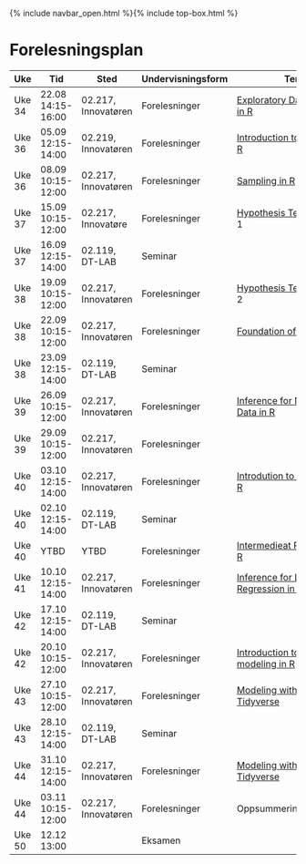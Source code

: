 {% include navbar_open.html %}{% include top-box.html %}
# Forelesningsplan  



| Uke | Tid            | Sted            |Undervisningsform | Tema               | Ressurser <img width=200> |
|----|----------------|-----------------|--------------------|--------------------|--------------------|
|Uke 34 |22.08  14:15-16:00  | 02.217, Innovatøren |Forelesninger|[Exploratory Data Analysis in R](https://app.datacamp.com/learn/courses/exploratory-data-analysis-in-r)| [Forelesning 1](forelesning01.md) |
|Uke 36 |05.09  12:15-14:00  | 02.219, Innovatøren |Forelesninger|[Introduction to Statistics in R](https://app.datacamp.com/learn/courses/introduction-to-statistics-in-r)| [Forelesning 2](forelesning02.md) |
| Uke 36 |08.09 10:15-12:00 | 02.217, Innovatøren  |Forelesninger|[Sampling in R](https://app.datacamp.com/learn/courses/sampling-in-r)| [Forelesning 3](forelesning03.md)|  
| Uke 37 | 15.09  10:15-12:00   | 02.217, Innovatøre |Forelesninger|[Hypothesis Testing in R](https://app.datacamp.com/learn/courses/hypothesis-testing-in-r) del 1| [Forelesning 4](forelesning04.md) |  
|Uke 37 |16.09  12:15-14:00  | 02.119, DT-LAB |Seminar|| [Seminar 1](seminar01.md)|  
|Uke 38 |19.09  10:15-12:00   | 02.217, Innovatøren  |Forelesninger| [Hypothesis Testing in R](https://app.datacamp.com/learn/courses/hypothesis-testing-in-r) del 2| [Forelesning 4](forelesning04.md) |  
|Uke 38 |22.09  10:15-12:00  | 02.217, Innovatøren |Forelesninger| [Foundation of inference](https://app.datacamp.com/learn/courses/inference-for-numerical-data-in-r)| [Forelesning 5](forelesning05.md) |  
|Uke 38 |23.09  12:15-14:00  | 02.119, DT-LAB |Seminar|| [Seminar 2](seminar02.md) |  
|Uke 39 |26.09  10:15-12:00  | 02.217, Innovatøren |Forelesninger|[Inference for Numerical Data in R](https://app.datacamp.com/learn/courses/inference-for-numerical-data-in-r) | [Forelesning 6](forelesning06.md)  |  
|Uke 39 |29.09  10:15-12:00  | 02.217, Innovatøren |Forelesninger| |  
|Uke 40 |03.10  12:15-14:00  | 02.217, Innovatøren |Forelesninger| [Introdution to Regression in R](https://app.datacamp.com/learn/courses/introduction-to-regression-in-r)| [Forelesning 7](forelesning07.md) |  
|Uke 40 |02.10  12:15-14:00  | 02.119, DT-LAB |Seminar|| [Seminar 3](seminar03.md) |  
|Uke 40 |YTBD  | YTBD |Forelesninger| [Intermedieat Regression in R](https://app.datacamp.com/learn/courses/intermediate-regression-in-r)| [Forelesning 8](forelesning08.md) |  
|Uke 41 |10.10  12:15-14:00  | 02.217, Innovatøren |Forelesninger| [Inference for Linear Regression in R](https://app.datacamp.com/learn/courses/inference-for-linear-regression-in-r)| [Forelesning 9](forelesning09.md) |  
|Uke 42 |17.10  12:15-14:00  | 02.119, DT-LAB |Seminar|| [Seminar 4](seminar04.md) |  
|Uke 42 |20.10  10:15-12:00  | 02.217, Innovatøren |Forelesninger| [Introduction to statistical modeling in R](https://app.datacamp.com/learn/courses/introduction-to-statistical-modeling-in-r)| [Forelesning 10](forelesning10.md) |  
|Uke 43 |27.10  10:15-12:00  | 02.217, Innovatøren |Forelesninger| [Modeling with Data in Tidyverse](https://app.datacamp.com/learn/courses/modeling-with-data-in-the-tidyverse)| [Forelesning 12](forelesning12.md) |  
|Uke 43 |28.10  12:15-14:00  | 02.119, DT-LAB |Seminar|| [Seminar 5](seminar05.md) |  
|Uke 44 |31.10  12:15-14:00  | 02.217, Innovatøren |Forelesninger|[Modeling with Data in Tidyverse](https://app.datacamp.com/learn/courses/modeling-with-data-in-the-tidyverse)| [Forelesning 12](forelesning12.md) |  
|Uke 44 |03.11  10:15-12:00  | 02.217, Innovatøren |Forelesninger|Oppsummeringsforelesning| [Forelesning 15](forelesning15.md) |  
|Uke 50 |12.12  13:00  |  |Eksamen|| |  
